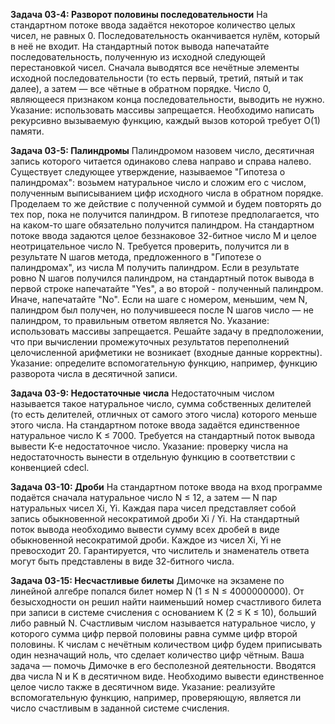 **Задача 03-4: Разворот половины последовательности**
На стандартном потоке ввода задаётся некоторое количество целых чисел, не равных 0. Последовательность оканчивается нулём, который в неё не входит.
На стандартный поток вывода напечатайте последовательность, полученную из исходной следующей перестановкой чисел. Сначала выводятся все нечётные элементы исходной последовательности (то есть первый, третий, пятый и так далее), а затем — все чётные в обратном порядке. Число 0, являющееся признаком конца последовательности, выводить не нужно.
Указание: использовать массивы запрещается. Необходимо написать рекурсивно вызываемую функцию, каждый вызов которой требует O(1) памяти.

**Задача 03-5: Палиндромы**
Палиндромом назовем число, десятичная запись которого читается одинаково слева направо и справа налево. Существует следующее утверждение, называемое "Гипотеза о палиндромах": возьмем натуральное число и сложим его с числом, полученным выписыванием цифр исходного числа в обратном порядке. Проделаем то же действие с полученной суммой и будем повторять до тех пор, пока не получится палиндром. В гипотезе предполагается, что на каком-то шаге обязательно получится палиндром.
На стандартном потоке ввода задаются целое беззнаковое 32-битное число M и целое неотрицательное число N. Требуется проверить, получится ли в результате N шагов метода, предложенного в "Гипотезе о палиндромах", из числа M получить палиндром.
Если в результате ровно N шагов получился палиндром, на стандартный поток вывода в первой строке напечатайте "Yes", а во второй - полученный палиндром. Иначе, напечатайте "No". Если на шаге с номером, меньшим, чем N, палиндром был получен, но получившееся после N шагов число — не палиндром, то правильным ответом является No.
Указание: использовать массивы запрещается. Решайте задачу в предположении, что при вычислении промежуточных результатов переполнений целочисленной арифметики не возникает (входные данные корректны).
Указание: определите вспомогательную функцию, например, функцию разворота числа в десятичной записи.

**Задача 03-9: Недостаточные числа**
Недостаточным числом называется такое натуральное число, сумма собственных делителей (то есть делителей, отличных от самого этого числа) которого меньше этого числа.
На стандартном потоке ввода задаётся единственное натуральное число K ≤ 7000. Требуется на стандартный поток вывода вывести K-е недостаточное число.
Указание: проверку числа на недостаточность вынести в отдельную функцию в соответствии с конвенцией cdecl.

**Задача 03-10: Дроби**
На стандартном потоке ввода на вход программе подаётся сначала натуральное число N ≤ 12, а затем — N пар натуральных чисел Xi, Yi. Каждая пара чисел представляет собой запись обыкновенной несократимой дроби Xi / Yi.
На стандартный поток вывода необходимо вывести сумму всех дробей в виде обыкновенной несократимой дроби.
Каждое из чисел Xi, Yi не превосходит 20. Гарантируется, что числитель и знаменатель ответа могут быть представлены в виде 32-битного числа.

**Задача 03-15: Несчастливые билеты**
Димочке на экзамене по линейной алгебре попался билет номер N (1 ≤ N ≤ 4000000000). От безысходности он решил найти наименьший номер счастливого билета при записи в системе счисления с основанием K (2 ≤ K ≤ 10), больший либо равный N. Счастливым числом называется натуральное число, у которого сумма цифр первой половины равна сумме цифр второй половины. К числам с нечётным количеством цифр будем приписывать один незначащий ноль, что сделает количество цифр чётным. Ваша задача — помочь Димочке в его бесполезной деятельности.
Вводятся два числа N и K в десятичном виде. Необходимо вывести единственное целое число также в десятичном виде.
Указание: реализуйте вспомогательную функцию, например, проверяющую, является ли число счастливым в заданной системе счисления.
